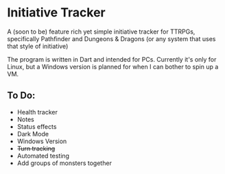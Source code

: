 # Initiative Tracker

A (soon to be) feature rich yet simple initiative tracker for TTRPGs, specifically Pathfinder and Dungeons & Dragons (or any system that uses that style of initiative)

The program is written in Dart and intended for PCs. Currently it's only for Linux, but a Windows version is planned for when I can bother to spin up a VM.

## To Do:
* Health tracker
* Notes
* Status effects
* Dark Mode
* Windows Version
* ~~Turn tracking~~
* Automated testing
* Add groups of monsters together